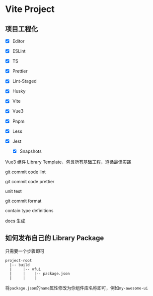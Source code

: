 # Vite Project

## 项目工程化

- [x] Editor

- [x] ESLint

- [x] TS

- [x] Prettier

- [x] Lint-Staged

- [x] Husky

- [x] Vite

- [x] Vue3

- [x] Pnpm

- [x] Less

- [x] Jest

  - [x] Snapshots

Vue3 组件 Library Template，包含所有基础工程，遵循最佳实践

git commit code lint

git commit code prettier

unit test

git commit format

contain type definitions

docs 生成

## 如何发布自己的 Library Package

只需要一个步骤即可

```
project-root
  |-- build
  |     |-- vfui
  |     |    |-- package.json
  |     |    |
```

将`package.json`的`name`属性修改为你组件库名称即可，例如`my-awesome-ui`
